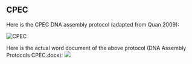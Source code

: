 ## CPEC

Here is the CPEC DNA assembly protocol (adapted from Quan 2009):

![CPEC](https://dl.dropbox.com/s/pobspbyua32uj8q/DNA_Assembly_Protocol2.png)

Here is the actual word document of the above protocol (DNA Assembly Protocols CPEC.docx):
[![](http://j5.jbei.org/j5manual/images/_nb_fileIcons/DNA_Assembly_Protocol1fefffe.png)](http://j5.jbei.org/j5manual/attachments/DNA_Assembly_Protocol1.docx)